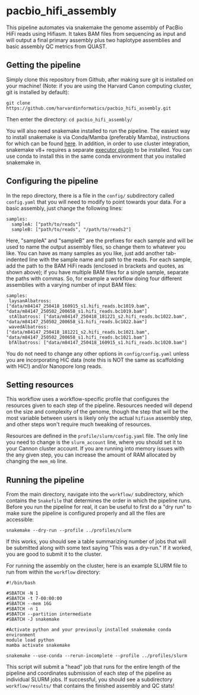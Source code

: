 # pacbio_hifi_assembly
This pipeline automates via snakemake the genome assembly of PacBio HiFi reads using Hifiasm. It takes BAM files from sequencing as input and will output a final primary assembly plus two haplotype assemblies and basic assembly QC metrics from QUAST.  

## Getting the pipeline  
Simply clone this repository from Github, after making sure git is installed on your machine! (Note: if you are using the Harvard Canon computing cluster, git is installed by default):  

`git clone https://github.com/harvardinformatics/pacbio_hifi_assembly.git`  

Then enter the directory: `cd pacbio_hifi_assembly/`  

You will also need snakemake installed to run the pipeline. The easiest way to install snakemake is via Conda/Mamba (preferably Mamba), instructions for which can be found [here](https://snakemake.readthedocs.io/en/stable/getting_started/installation.html). In addition, in order to use cluster integration, snakemake v8+ requires a separate [executor plugin](https://anaconda.org/bioconda/snakemake-executor-plugin-slurm) to be installed. You can use conda to install this in the same conda environment that you installed snakemake in.

## Configuring the pipeline  
In the repo directory, there is a file in the `config/` subdirectory called `config.yaml` that you will need to modify to point towards your data. For a basic assembly, just change the following lines: 

```
samples:
  sampleA: ["path/to/reads"]
  sampleB: ["path/to/reads", "/path/to/reads2"]
```

 Here, "sampleA" and "sampleB" are the prefixes for each sample and will be used to name the output assembly files, so change them to whatever you like. You can have as many samples as you like, just add another tab-indented line with the sample name and path to the reads. For each sample, add the path to the BAM HiFi reads (enclosed in brackets and quotes, as shown above); if you have multiple BAM files for a single sample, separate the paths with commas. So, for example a workflow doing four different assemblies with a varying number of input BAM files:

 ```
 samples:
  laysanAlbatross: ["data/m84147_250418_160915_s1.hifi_reads.bc1019.bam", "data/m84147_250502_200658_s1.hifi_reads.bc1019.bam"]
  stAlbatross: ["data/m84147_250418_181221_s2.hifi_reads.bc1022.bam", "data/m84147_250502_200658_s1.hifi_reads.bc1022.bam"]
  wavedAlbatross: ["data/m84147_250418_181221_s2.hifi_reads.bc1021.bam", "data/m84147_250502_200658_s1.hifi_reads.bc1021.bam"]
  bfAlbatross: ["data/m84147_250418_160915_s1.hifi_reads.bc1020.bam"]
 ```

You do not need to change any other options in `config/config.yaml` unless you are incorporating HiC data (note this is NOT the same as scaffolding with HiC!) and/or Nanopore long reads.

## Setting resources
This workflow uses a workflow-specific profile that configures the resources given to each step of the pipeline. Resources needed will depend on the size and complexity of the genome, though the step that will be the most variable between users is likely only the actual `hifiasm` assembly step, and other steps won't require much tweaking of resources.

Resources are defined in the `profile/slurm/config.yaml` file. The only line you need to change is the `slurm_account` line, where you should set it to your Cannon cluster account. If you are running into memory issues with the any given step, you can increase the amount of RAM allocated by changing the `mem_mb` line. 

## Running the pipeline  
From the main directory, navigate into the `workflow/` subdirectory, which contains the `Snakefile` that determines the order in which the pipeline runs. Before you run the pipeline for real, it can be useful to first do a "dry run" to make sure the pipeline is configured properly and all the files are accessible:

`snakemake --dry-run --profile ../profiles/slurm`

If this works, you should see a table summarizing number of jobs that will be submitted along with some text saying "This was a dry-run." If it worked, you are good to submit it to the cluster.

For running the assembly on the cluster, here is an example SLURM file to run from within the `workflow` directory:

```
#!/bin/bash

#SBATCH -N 1
#SBATCH -t 7-00:00:00
#SBATCH --mem 16G
#SBATCH -n 1
#SBATCH --partition intermediate
#SBATCH -J snakemake

#Activate python and your previously installed snakemake conda environment
module load python
mamba activate snakemake

snakemake --use-conda --rerun-incomplete --profile ../profiles/slurm
```  

This script will submit a "head" job that runs for the entire length of the pipeline and coordinates submission of each step of the pipeline as individual SLURM jobs. If successful, you should see a subdirectory `workflow/results/` that contains the finished assembly and QC stats!  